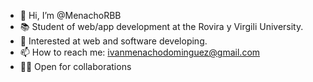 - 👋 Hi, I’m @MenachoRBB 
- 📚 Student of web/app development at the Rovira y Virgili University.
- 👀 Interested at web and software developing.
- 📫 How to reach me: ivanmenachodominguez@gmail.com
- 🙋‍♂️ Open for collaborations

<!---
MenachoRBB/MenachoRBB is a ✨ special ✨ repository because its `README.md` (this file) appears on your GitHub profile.
You can click the Preview link to take a look at your changes.
--->
